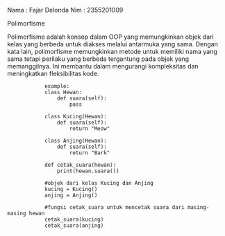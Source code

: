 Nama    : Fajar Delonda
Nim     : 2355201009

Polimorfisme 


Polimorfisme adalah konsep dalam OOP yang memungkinkan objek dari kelas yang berbeda untuk diakses melalui antarmuka yang sama. 
Dengan kata lain, polimorfisme memungkinkan metode untuk memiliki nama yang sama tetapi perilaku yang berbeda tergantung pada objek
yang memanggilnya. Ini membantu dalam mengurangi kompleksitas dan meningkatkan fleksibilitas kode.

                example: 
                class Hewan:
                    def suara(self):
                        pass

                class Kucing(Hewan):
                    def suara(self):
                        return "Meow"

                class Anjing(Hewan):
                    def suara(self):
                        return "Bark"

                def cetak_suara(hewan):
                    print(hewan.suara())

                #objek dari kelas Kucing dan Anjing
                kucing = Kucing()
                anjing = Anjing()

                #fungsi cetak_suara untuk mencetak suara dari masing-masing hewan
                cetak_suara(kucing)  
                cetak_suara(anjing)  